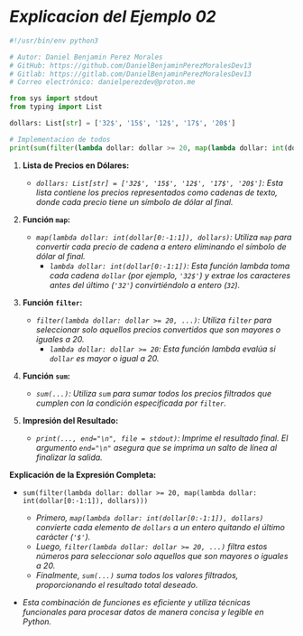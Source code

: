 <!-- Autor: Daniel Benjamin Perez Morales -->
<!-- GitHub: https://github.com/DanielBenjaminPerezMoralesDev13 -->
<!-- Gitlab: https://gitlab.com/DanielBenjaminPerezMoralesDev13 -->
<!-- Correo electrónico: danielperezdev@proton.me -->

# ***Explicacion del Ejemplo 02***

```python
#!/usr/bin/env python3

# Autor: Daniel Benjamin Perez Morales
# GitHub: https://github.com/DanielBenjaminPerezMoralesDev13
# Gitlab: https://gitlab.com/DanielBenjaminPerezMoralesDev13
# Correo electrónico: danielperezdev@proton.me

from sys import stdout
from typing import List

dollars: List[str] = ['32$', '15$', '12$', '17$', '20$']

# Implementacion de todos
print(sum(filter(lambda dollar: dollar >= 20, map(lambda dollar: int(dollar[0:-1:1]), dollars))),end="\n", file = stdout)
```

1. **Lista de Precios en Dólares:**
   - *`dollars: List[str] = ['32$', '15$', '12$', '17$', '20$']`: Esta lista contiene los precios representados como cadenas de texto, donde cada precio tiene un símbolo de dólar al final.*

2. **Función `map`:**
   - *`map(lambda dollar: int(dollar[0:-1:1]), dollars)`: Utiliza `map` para convertir cada precio de cadena a entero eliminando el símbolo de dólar al final.*
     - *`lambda dollar: int(dollar[0:-1:1])`: Esta función lambda toma cada cadena `dollar` (por ejemplo, `'32$'`) y extrae los caracteres antes del último (`'32'`) convirtiéndolo a entero (`32`).*

3. **Función `filter`:**
   - *`filter(lambda dollar: dollar >= 20, ...)`: Utiliza `filter` para seleccionar solo aquellos precios convertidos que son mayores o iguales a 20.*
     - *`lambda dollar: dollar >= 20`: Esta función lambda evalúa si `dollar` es mayor o igual a 20.*

4. **Función `sum`:**
   - *`sum(...)`: Utiliza `sum` para sumar todos los precios filtrados que cumplen con la condición especificada por `filter`.*

5. **Impresión del Resultado:**
   - *`print(..., end="\n", file = stdout)`: Imprime el resultado final. El argumento `end="\n"` asegura que se imprima un salto de línea al finalizar la salida.*

**Explicación de la Expresión Completa:**

- `sum(filter(lambda dollar: dollar >= 20, map(lambda dollar: int(dollar[0:-1:1]), dollars)))`
  - *Primero, `map(lambda dollar: int(dollar[0:-1:1]), dollars)` convierte cada elemento de `dollars` a un entero quitando el último carácter (`'$'`).*
  - *Luego, `filter(lambda dollar: dollar >= 20, ...)` filtra estos números para seleccionar solo aquellos que son mayores o iguales a 20.*
  - *Finalmente, `sum(...)` suma todos los valores filtrados, proporcionando el resultado total deseado.*

- *Esta combinación de funciones es eficiente y utiliza técnicas funcionales para procesar datos de manera concisa y legible en Python.*
